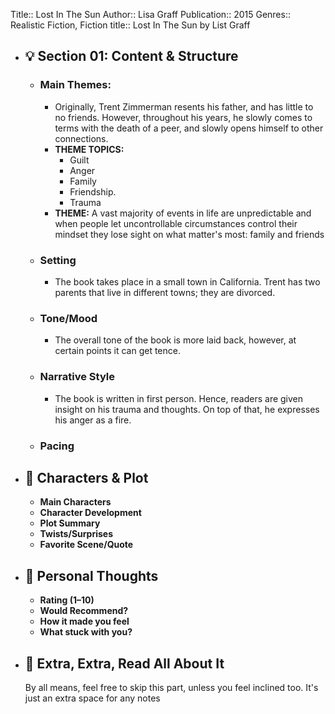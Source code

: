 Title:: Lost In The Sun
Author:: Lisa Graff
Publication:: 2015
Genres:: Realistic Fiction, Fiction
title:: Lost In The Sun by List Graff

- ## 💡 Section 01: Content & Structure
	- ### Main Themes:
		- Originally, Trent Zimmerman resents his father, and has little to no friends. However, throughout his years, he slowly comes to terms with the death of a peer, and slowly opens himself to other connections.
		- **THEME TOPICS:**
			- Guilt
			- Anger
			- Family
			- Friendship.
			- Trauma
		- **THEME:** A vast majority of events in life are unpredictable and when people let uncontrollable circumstances control their mindset they lose sight on what matter's most: family and friends
	- ### Setting
		- The book takes place in a small town in California. Trent has two parents that live in different towns; they are divorced.
	- ### Tone/Mood
		- The overall tone of the book is more laid back, however, at certain points it can get tence.
	- ### Narrative Style
		- The book is written in first person. Hence, readers are given insight on his trauma and thoughts. On top of that, he expresses his anger as a fire.
	- ### Pacing
- ## 🧠 Characters & Plot
	- **Main Characters**
	- **Character Development**
	- **Plot Summary**
	- **Twists/Surprises**
	- **Favorite Scene/Quote**
- ## 💭 Personal Thoughts
	- **Rating (1–10)**
	- **Would Recommend?**
	- **How it made you feel**
	- **What stuck with you?**
- ## 📰 Extra, Extra, Read All About It
  By all means, feel free to skip this part, unless you feel inclined too. It's just an extra space for any notes